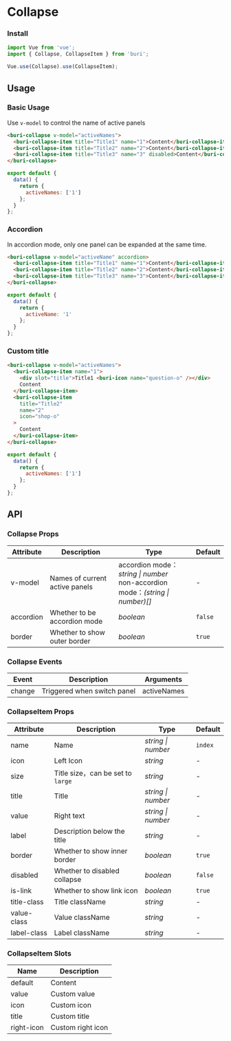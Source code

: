 # Collapse

### Install

``` javascript
import Vue from 'vue';
import { Collapse, CollapseItem } from 'buri';

Vue.use(Collapse).use(CollapseItem);
```

## Usage

### Basic Usage

Use `v-model` to control the name of active panels

```html
<buri-collapse v-model="activeNames">
  <buri-collapse-item title="Title1" name="1">Content</buri-collapse-item>
  <buri-collapse-item title="Title2" name="2">Content</buri-collapse-item>
  <buri-collapse-item title="Title3" name="3" disabled>Content</buri-collapse-item>
</buri-collapse>
```

``` javascript
export default {
  data() {
    return {
      activeNames: ['1']
    };
  }
};
```

### Accordion

In accordion mode, only one panel can be expanded at the same time.

```html
<buri-collapse v-model="activeName" accordion>
  <buri-collapse-item title="Title1" name="1">Content</buri-collapse-item>
  <buri-collapse-item title="Title2" name="2">Content</buri-collapse-item>
  <buri-collapse-item title="Title3" name="3">Content</buri-collapse-item>
</buri-collapse>
```

``` javascript
export default {
  data() {
    return {
      activeName: '1'
    };
  }
};
```

### Custom title

```html
<buri-collapse v-model="activeNames">
  <buri-collapse-item name="1">
    <div slot="title">Title1 <buri-icon name="question-o" /></div>
    Content
  </buri-collapse-item>
  <buri-collapse-item
    title="Title2"
    name="2"
    icon="shop-o"
  >
    Content
  </buri-collapse-item>
</buri-collapse>
```

``` javascript
export default {
  data() {
    return {
      activeNames: ['1']
    };
  }
};
```

## API

### Collapse Props

| Attribute | Description | Type | Default |
|------|------|------|------|
| v-model | Names of current active panels | accordion mode： *string \| number*<br>non-accordion mode：*(string \| number)[]* | - |
| accordion | Whether to be accordion mode | *boolean* | `false` |
| border | Whether to show outer border | *boolean* | `true` |

### Collapse Events

| Event | Description | Arguments |
|------|------|------|
| change | Triggered when switch panel | activeNames |

### CollapseItem Props

| Attribute | Description | Type | Default |
|------|------|------|------|
| name | Name | *string \| number* | `index` |
| icon | Left Icon | *string* | - |
| size | Title size，can be set to `large` | *string* | - |
| title | Title | *string \| number* | - |
| value | Right text | *string \| number* | - |
| label | Description below the title | *string* | - |
| border | Whether to show inner border | *boolean* | `true` |
| disabled | Whether to disabled collapse | *boolean* | `false` |
| is-link | Whether to show link icon | *boolean* | `true` |
| title-class | Title className | *string* | - |
| value-class | Value className | *string* | - |
| label-class | Label className | *string* | - |

### CollapseItem Slots

| Name | Description |
|------|------|
| default | Content |
| value | Custom value |
| icon | Custom icon |
| title | Custom title |
| right-icon | Custom right icon |
